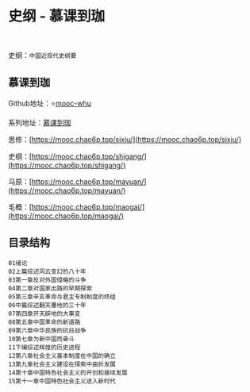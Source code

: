 # 史纲 - 慕课到珈

​    

史纲：`中国近现代史纲要`      

## 慕课到珈
Github地址：⭐[mooc-whu](https://github.com/LU-sir/mooc-whu)     

系列地址：[慕课到珈](https://mooc.chao6p.top/)     

思修：[https://mooc.chao6p.top/sixiu/](https://mooc.chao6p.top/sixiu/)   

史纲：[https://mooc.chao6p.top/shigang/](https://mooc.chao6p.top/shigang/)   

马原：[https://mooc.chao6p.top/mayuan/](https://mooc.chao6p.top/mayuan/)   

毛概：[https://mooc.chao6p.top/maogai/](https://mooc.chao6p.top/maogai/)   

## 目录结构

`01绪论`    
`02上篇综述风云变幻的八十年`    
`03第一章反对外国侵略的斗争`    
`04第二章对国家出路的早期探索`    
`05第三章辛亥革命与君主专制制度的终结`    
`06中篇综述翻天覆地的三十年`    
`07第四章开天辟地的大事变`    
`08第五章中国革命的新道路`    
`09第六章中华民族的抗日战争`    
`10第七章为新中国而奋斗`    
`11下编综述辉煌的历史进程`    
`12第八章社会主义基本制度在中国的确立`    
`13第九章社会主义建设在探索中曲折发展`    
`14第十章中国特色社会主义的开创和接续发展`    
`15第十一章中国特色社会主义进入新时代`    